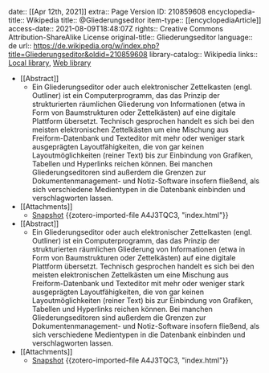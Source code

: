 date:: [[Apr 12th, 2021]]
extra:: Page Version ID: 210859608
encyclopedia-title:: Wikipedia
title:: @Gliederungseditor
item-type:: [[encyclopediaArticle]]
access-date:: 2021-08-09T18:48:07Z
rights:: Creative Commons Attribution-ShareAlike License
original-title:: Gliederungseditor
language:: de
url:: https://de.wikipedia.org/w/index.php?title=Gliederungseditor&oldid=210859608
library-catalog:: Wikipedia
links:: [Local library](zotero://select/library/items/HSUGITXD), [Web library](https://www.zotero.org/users/7413965/items/HSUGITXD)

- [[Abstract]]
	- Ein Gliederungseditor oder auch elektronischer Zettelkasten (engl. Outliner) ist ein Computerprogramm, das das Prinzip der strukturierten räumlichen Gliederung von Informationen (etwa in Form von Baumstrukturen oder Zettelkästen) auf eine digitale Plattform übersetzt. Technisch gesprochen handelt es sich bei den meisten elektronischen Zettelkästen um eine Mischung aus Freiform-Datenbank und Texteditor mit mehr oder weniger stark ausgeprägten Layoutfähigkeiten, die von gar keinen Layoutmöglichkeiten (reiner Text) bis zur Einbindung von Grafiken, Tabellen und Hyperlinks reichen können. Bei manchen Gliederungseditoren sind außerdem die Grenzen zur Dokumentenmanagement- und Notiz-Software insofern fließend, als sich verschiedene Medientypen in die Datenbank einbinden und verschlagworten lassen.
- [[Attachments]]
	- [Snapshot](https://de.wikipedia.org/w/index.php?title=Gliederungseditor&oldid=210859608) {{zotero-imported-file A4J3TQC3, "index.html"}}
- [[Abstract]]
	- Ein Gliederungseditor oder auch elektronischer Zettelkasten (engl. Outliner) ist ein Computerprogramm, das das Prinzip der strukturierten räumlichen Gliederung von Informationen (etwa in Form von Baumstrukturen oder Zettelkästen) auf eine digitale Plattform übersetzt. Technisch gesprochen handelt es sich bei den meisten elektronischen Zettelkästen um eine Mischung aus Freiform-Datenbank und Texteditor mit mehr oder weniger stark ausgeprägten Layoutfähigkeiten, die von gar keinen Layoutmöglichkeiten (reiner Text) bis zur Einbindung von Grafiken, Tabellen und Hyperlinks reichen können. Bei manchen Gliederungseditoren sind außerdem die Grenzen zur Dokumentenmanagement- und Notiz-Software insofern fließend, als sich verschiedene Medientypen in die Datenbank einbinden und verschlagworten lassen.
- [[Attachments]]
	- [Snapshot](https://de.wikipedia.org/w/index.php?title=Gliederungseditor&oldid=210859608) {{zotero-imported-file A4J3TQC3, "index.html"}}